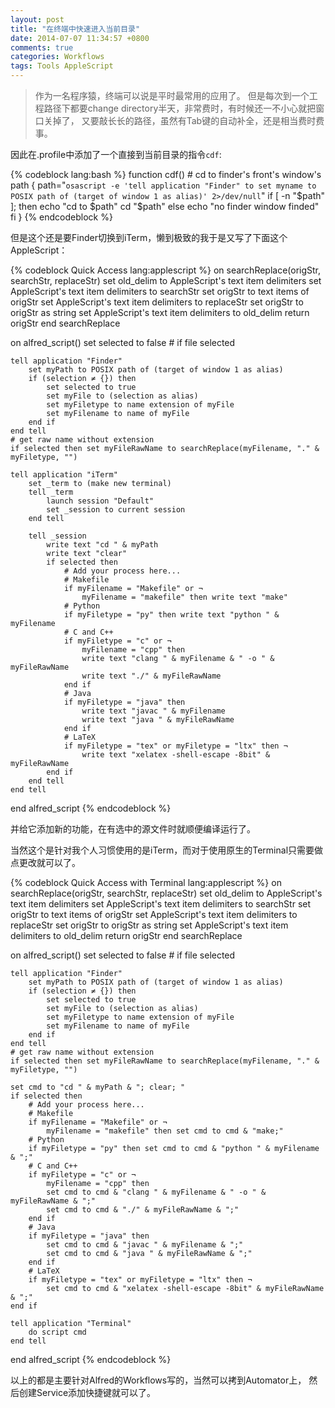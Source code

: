 ```yaml
---
layout: post
title: "在终端中快速进入当前目录"
date: 2014-07-07 11:34:57 +0800
comments: true
categories: Workflows
tags: Tools AppleScript
---
```


>作为一名程序猿，终端可以说是平时最常用的应用了。
但是每次到一个工程路径下都要change directory半天，非常费时，有时候还一不小心就把窗口关掉了，
又要敲长长的路径，虽然有Tab键的自动补全，还是相当费时费事。

因此在.profile中添加了一个直接到当前目录的指令`cdf`:

{% codeblock lang:bash %}
function cdf() # cd to finder's front's window's path
{
	path="`osascript -e 'tell application "Finder" to set myname to POSIX path of (target of window 1 as alias)' 2>/dev/null`"
	if [	 -n "$path" ]; then
		echo "cd to $path"
		cd "$path"
	else
		echo "no finder window finded"
	fi
}
{% endcodeblock %}

但是这个还是要Finder切换到iTerm，懒到极致的我于是又写了下面这个AppleScript：

<!--more-->

{% codeblock Quick Access lang:applescript %}
on searchReplace(origStr, searchStr, replaceStr)
	set old_delim to AppleScript's text item delimiters
	set AppleScript's text item delimiters to searchStr
	set origStr to text items of origStr
	set AppleScript's text item delimiters to replaceStr
	set origStr to origStr as string
	set AppleScript's text item delimiters to old_delim
	return origStr
end searchReplace

on alfred_script()
	set selected to false # if file selected
	
	tell application "Finder"
		set myPath to POSIX path of (target of window 1 as alias)
		if (selection ≠ {}) then
			set selected to true
			set myFile to (selection as alias)
			set myFiletype to name extension of myFile
			set myFilename to name of myFile
		end if
	end tell
	# get raw name without extension
	if selected then set myFileRawName to searchReplace(myFilename, "." & myFiletype, "")
	
	tell application "iTerm"
		set _term to (make new terminal)
		tell _term
			launch session "Default"
			set _session to current session
		end tell
		
		tell _session
			write text "cd " & myPath
			write text "clear"
			if selected then
				# Add your process here...
				# Makefile
				if myFilename = "Makefile" or ¬
					myFilename = "makefile" then write text "make"
				# Python
				if myFiletype = "py" then write text "python " & myFilename
				# C and C++
				if myFiletype = "c" or ¬
					myFilename = "cpp" then
					write text "clang " & myFilename & " -o " & myFileRawName
					write text "./" & myFileRawName
				end if
				# Java
				if myFiletype = "java" then
					write text "javac " & myFilename
					write text "java " & myFileRawName
				end if
				# LaTeX
				if myFiletype = "tex" or myFiletype = "ltx" then ¬
					write text "xelatex -shell-escape -8bit" & myFileRawName
			end if
		end tell
	end tell
end alfred_script
{% endcodeblock %}

并给它添加新的功能，在有选中的源文件时就顺便编译运行了。

当然这个是针对我个人习惯使用的是iTerm，而对于使用原生的Terminal只需要做点更改就可以了。

{% codeblock Quick Access with Terminal lang:applescript %}
on searchReplace(origStr, searchStr, replaceStr)
	set old_delim to AppleScript's text item delimiters
	set AppleScript's text item delimiters to searchStr
	set origStr to text items of origStr
	set AppleScript's text item delimiters to replaceStr
	set origStr to origStr as string
	set AppleScript's text item delimiters to old_delim
	return origStr
end searchReplace

on alfred_script()
	set selected to false # if file selected
	
	tell application "Finder"
		set myPath to POSIX path of (target of window 1 as alias)
		if (selection ≠ {}) then
			set selected to true
			set myFile to (selection as alias)
			set myFiletype to name extension of myFile
			set myFilename to name of myFile
		end if
	end tell
	# get raw name without extension
	if selected then set myFileRawName to searchReplace(myFilename, "." & myFiletype, "")
	
	set cmd to "cd " & myPath & "; clear; "
	if selected then
		# Add your process here...
		# Makefile
		if myFilename = "Makefile" or ¬
			myFilename = "makefile" then set cmd to cmd & "make;"
		# Python
		if myFiletype = "py" then set cmd to cmd & "python " & myFilename & ";"
		# C and C++
		if myFiletype = "c" or ¬
			myFilename = "cpp" then
			set cmd to cmd & "clang " & myFilename & " -o " & myFileRawName & ";"
			set cmd to cmd & "./" & myFileRawName & ";"
		end if
		# Java
		if myFiletype = "java" then
			set cmd to cmd & "javac " & myFilename & ";"
			set cmd to cmd & "java " & myFileRawName & ";"
		end if
		# LaTeX
		if myFiletype = "tex" or myFiletype = "ltx" then ¬
			set cmd to cmd & "xelatex -shell-escape -8bit" & myFileRawName & ";"
	end if
	
	tell application "Terminal"
		do script cmd
	end tell
end alfred_script
{% endcodeblock %}

以上的都是主要针对Alfred的Workflows写的，当然可以拷到Automator上，
然后创建Service添加快捷键就可以了。

